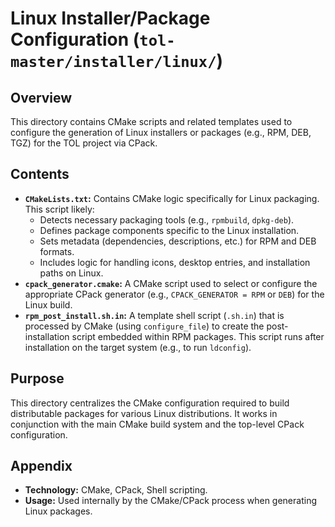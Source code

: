 # Linux Installer/Package Configuration (`tol-master/installer/linux/`)

## Overview

This directory contains CMake scripts and related templates used to configure the generation of Linux installers or packages (e.g., RPM, DEB, TGZ) for the TOL project via CPack.

## Contents

- **`CMakeLists.txt`:** Contains CMake logic specifically for Linux packaging. This script likely:
    - Detects necessary packaging tools (e.g., `rpmbuild`, `dpkg-deb`).
    - Defines package components specific to the Linux installation.
    - Sets metadata (dependencies, descriptions, etc.) for RPM and DEB formats.
    - Includes logic for handling icons, desktop entries, and installation paths on Linux.
- **`cpack_generator.cmake`:** A CMake script used to select or configure the appropriate CPack generator (e.g., `CPACK_GENERATOR = RPM` or `DEB`) for the Linux build.
- **`rpm_post_install.sh.in`:** A template shell script (`.sh.in`) that is processed by CMake (using `configure_file`) to create the post-installation script embedded within RPM packages. This script runs after installation on the target system (e.g., to run `ldconfig`).

## Purpose

This directory centralizes the CMake configuration required to build distributable packages for various Linux distributions. It works in conjunction with the main CMake build system and the top-level CPack configuration.

## Appendix

- **Technology:** CMake, CPack, Shell scripting.
- **Usage:** Used internally by the CMake/CPack process when generating Linux packages. 